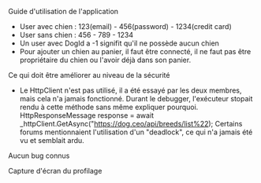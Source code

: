 Guide d'utilisation de l'application
  * User avec chien : 123(email) - 456(password) - 1234(credit card)
  * User sans chien : 456 - 789 - 1234
  * Un user avec DogId a -1 signifit qu'il ne possède aucun chien
  * Pour ajouter un chien au panier, il faut être connecté, il ne faut pas être propriétaire du chien ou l'avoir déjà dans son panier.
  
Ce qui doit être améliorer au niveau de la sécurité
  * Le HttpClient n'est pas utilisé, il a été essayé par les deux membres, mais cela n'a jamais fonctionné.
    Durant le debugger, l'exécuteur stopait rendu à cette méthode sans même expliquer pourquoi.
    HttpResponseMessage response = await _httpClient.GetAsync("https://dog.ceo/api/breeds/list%22);
    Certains forums mentionnaient l'utilisation d'un "deadlock", ce qui n'a jamais été vu et semblait ardu.

Aucun bug connus

Capture d'écran du profilage
